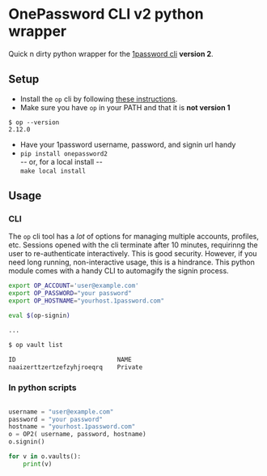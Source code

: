 # OnePassword CLI v2 python wrapper

Quick n dirty python wrapper for the [1password cli](https://developer.1password.com/docs/cli) **version 2**.

## Setup

- Install the `op` cli by following [these instructions](https://developer.1password.com/docs/cli/get-started#install). 
- Make sure you have `op` in your PATH and that it is __not version 1__
```
$ op --version
2.12.0
```
- Have your 1password username, password, and signin url handy
- `pip install onepassword2` \
   -- or, for a local install -- \
   `make local install`

## Usage

### CLI

The `op` cli tool has a _lot_ of options for managing multiple accounts, profiles, etc.  Sessions opened with the cli terminate after 10 minutes, requirinng the user to re-authenticate interactively.  This is good security.  However, if you need long running, non-interactive usage, this is a hindrance. This python module comes with a handy CLI to automagify the signin process.

```bash
export OP_ACCOUNT='user@example.com'
export OP_PASSWORD="your password"
export OP_HOSTNAME="yourhost.1password.com"

eval $(op-signin)

...

$ op vault list

ID                            NAME
naaizerttzertzefzyhjroeqrq    Private


```

### In python scripts

```python

username = "user@example.com"
password = "your password"
hostname = "yourhost.1password.com"
o = OP2( username, password, hostname)
o.signin()

for v in o.vaults():
    print(v)

```